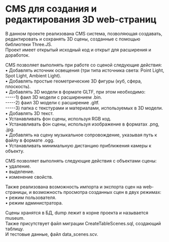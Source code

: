 # CMS для создания и редактирования 3D web-страниц

В данном проекте реализована CMS система, позволяющая создавать, редактировать и сохранять 3D сцены, созданные с помощью библиотеки Three.JS.  
Проект имеет открытый исходный код и открыт для расширения и доработок. 
  
CMS позволяет выполнять при работе со сценой следующие действия:  
• Добавлять источник освещения (три типа источника света: Point Light, Spot Light, Ambient Light).  
• Добавлять простые геометрические 3D фигуры (куб, сфера, плоскость).  
• Добавлять 3D модели в формате GLTF, при этом необходимо:    
-----1) фаил 3D модели с расширением .bin.  
-----2) фаил 3D модели с расширение .gltf.  
-----3) папка с текстурами и материалами, используемых в 3D модели.  
• Добавлять 3D текст.  
• Устанавливать фон сцены, используя RGB код.  
• Устанавливать фон сцены, используя изображение в форматах .png, .jpg.  
• Добавлять на сцену музыкальное сопровождение, указывая путь к файлу в формате .ogg.  
• Устанавливать минимальную дистанцию приближения камеры к объекту.  
  
CMS позволяет выполнять следующие действия с объектами сцены:  
• удаление.  
• выделение.  
• изменение свойств.  
  
Также реализована возможность импорта и экспорта сцен на web-страницы, и возможность просмотра созданных сцен в двух режимах:  
• режим пользователя.  
• режим администратора.  
  
Сцены хранятся в БД, dump лежит в корне проекта и называется museum.  
Также присутствует файл миграции CreateTableScenes.sql, создающий таблицу.  
И тестовые данные, файл data_scenes.scv.

